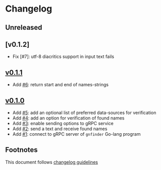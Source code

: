 # Changelog

## Unreleased

## [v0.1.2]

- Fix [#7]: utf-8 diacritics support in input text fails

## [v0.1.1]
- Add [#6]: return start and end of names-strings

## [v0.1.0]

- Add [#5]: add an optional list of preferred data-sources for verification
- Add [#4]: add an option for verification of found names
- Add [#3]: enable sending options to gRPC service
- Add [#2]: send a text and receive found names
- Add [#1]: connect to gRPC server of `gnfinder` Go-lang program

## Footnotes

This document follows [changelog guidelines]

[v0.1.1]: https://github.com/GlobalNamesArchitecture/gnfinder/compare/v0.1.0...v0.1.1
[v0.1.0]: https://github.com/GlobalNamesArchitecture/gnfinder/tree/v0.1.0

[#6]: https://github.com/GlobalNamesArchitecture/gnfinder/issues/5
[#5]: https://github.com/GlobalNamesArchitecture/gnfinder/issues/5
[#4]: https://github.com/GlobalNamesArchitecture/gnfinder/issues/4
[#3]: https://github.com/GlobalNamesArchitecture/gnfinder/issues/3
[#2]: https://github.com/GlobalNamesArchitecture/gnfinder/issues/2
[#1]: https://github.com/GlobalNamesArchitecture/gnfinder/issues/1


[changelog guidelines]: https://github.com/olivierlacan/keep-a-changelog
